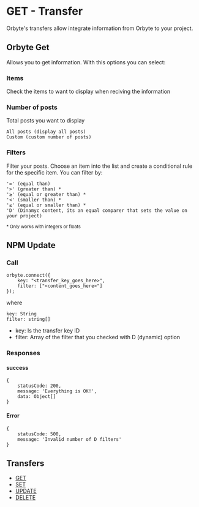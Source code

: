 # GET - Transfer
Orbyte's transfers allow integrate information from Orbyte to your project.

## Orbyte Get
Allows you to get information. With this options you can select:

### Items 
Check the items to want to display when reciving the information

### Number of posts
Total posts you want to display

    All posts (display all posts)
    Custom (custom number of posts)

### Filters
Filter your posts. Choose an item into the list and create a conditional rule for the specific item. You can filter by:

    '=' (equal than)
    '>' (greater than) *
    '≥' (equal or greater than) *
    '<' (smaller than) *
    '≤' (equal or smaller than) *
    'D' (Dinamyc content, its an equal comparer that sets the value on your project)

<small>* Only works with integers or floats</small>

## NPM Update

### Call
    orbyte.connect({
        key: "<transfer_key_goes_here>",
        filter: ["<content_goes_here>"]
    });

where

    key: String
    filter: string[]

- key: Is the transfer key ID
- filter: Array of the filter that you checked with D (dynamic) option

### Responses
#### success
    {
        statusCode: 200,
        message: 'Everything is OK!',
        data: Object[]
    }

#### Error
    {
        statusCode: 500,
        message: 'Invalid number of D filters'
    }

## Transfers
- <a href="./get.md">GET</a>
- <a href="./set.md">SET</a>
- <a href="./update.md">UPDATE</a>
- <a href="./delete.md">DELETE</a>